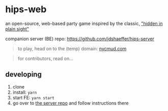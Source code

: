 # hips-web

an open-source, web-based party game inspired by the classic, ["hidden in plain sight"](https://www.nintendo.com/store/products/hidden-in-plain-sight-switch/)

companion server (BE) repo: https://github.com/jdshaeffer/hips-server

> to play, head on to the (temp) domain: [nycmud.com](https://nycmud.com/)

> for contributors, read on...

## developing

1. clone
2. install: `yarn`
3. start FE: `yarn start`
4. go over to [the server repo](https://github.com/jdshaeffer/hips-server) and follow instructions there
